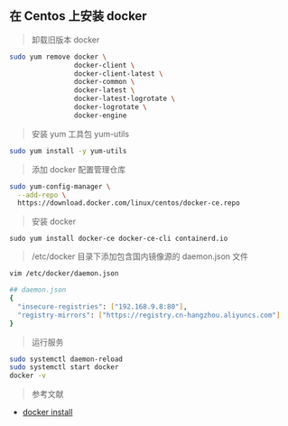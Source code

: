 ## 在 Centos 上安装 docker

> 卸载旧版本 docker
  
  ```bash
  sudo yum remove docker \
                  docker-client \
                  docker-client-latest \
                  docker-common \
                  docker-latest \
                  docker-latest-logrotate \
                  docker-logrotate \
                  docker-engine
  ```

> 安装 yum 工具包 yum-utils

  ```bash
  sudo yum install -y yum-utils
  ```

> 添加 docker 配置管理仓库

  ```bash
  sudo yum-config-manager \
    --add-repo \
    https://download.docker.com/linux/centos/docker-ce.repo
  ```

> 安装 docker
  
  ```
  sudo yum install docker-ce docker-ce-cli containerd.io
  ```

> /etc/docker 目录下添加包含国内镜像源的 daemon.json 文件

  ```bash
  vim /etc/docker/daemon.json

  ## daemon.json
  {
    "insecure-registries": ["192.168.9.8:80"],
    "registry-mirrors": ["https://registry.cn-hangzhou.aliyuncs.com"]
  }
  ```

> 运行服务

  ```bash
  sudo systemctl daemon-reload
  sudo systemctl start docker
  docker -v
  ```

> 参考文献

* [docker install](https://docs.docker.com/engine/install/centos/)
